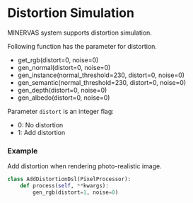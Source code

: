 # Distortion Simulation
MINERVAS system supports distortion simulation.

Following function has the parameter for distortion.
<!-- ``` -->
* get_rgb(distort=0, noise=0)
* gen_normal(distort=0, noise=0)
* gen_instance(normal_threshold=230, distort=0, noise=0)
* gen_semantic(normal_threshold=230, distort=0, noise=0)
* gen_depth(distort=0, noise=0)
* gen_albedo(distort=0, noise=0)
<!-- ``` -->

<!-- Notes: -->
<!-- flag is a integer flag. -->
Parameter `distort` is an integer flag:
* 0: No distortion
* 1: Add distortion
### Example
Add distortion when rendering photo-realistic image.
```python
class AddDistortionDsl(PixelProcessor):
    def process(self, **kwargs):
        gen_rgb(distort=1, noise=0)
```
